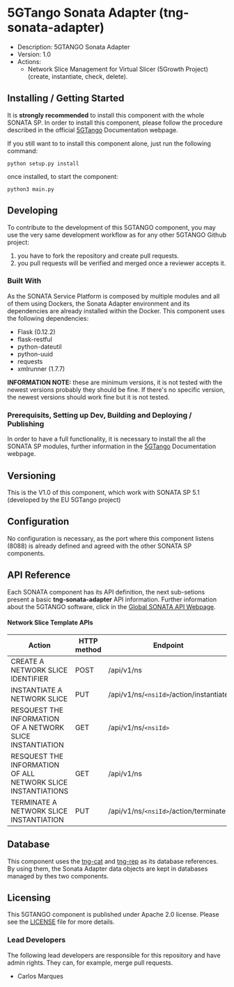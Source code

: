 

# 5GTango Sonata Adapter (tng-sonata-adapter)
* Description: 5GTANGO Sonata Adapter
* Version: 1.0
* Actions:
    * Network Slice Management for Virtual Slicer (5Growth Project) (create, instantiate, check, delete).


## Installing / Getting Started
It is **strongly recommended** to install this component with the whole SONATA SP. In order to install this component, please follow the procedure described in the official [5GTango](https://5gtango.eu/software/documentation.html) Documentation webpage.

If you still want to to install this component alone, just run the following command:

    python setup.py install

once installed, to start the component:

    python3 main.py

## Developing
To contribute to the development of this 5GTANGO component, you may use the very same development workflow as for any other 5GTANGO Github project:
1) you have to fork the repository and create pull requests.
2) you pull requests will be verified and merged once a reviewer accepts it.


### Built With
As the SONATA Service Platform is composed by multiple modules and all of them using Dockers, the Sonata Adapter environment and its dependencies are already installed within the Docker. This component uses the following dependencies:
* Flask (0.12.2)
* flask-restful
* python-dateutil
* python-uuid
* requests
* xmlrunner (1.7.7)

**INFORMATION NOTE:** these are minimum versions, it is not tested with the newest versions probably they should be fine. If there's no specific version, the newest versions should work fine but it is not tested.

### Prerequisits, Setting up Dev, Building and Deploying / Publishing
In order to have a full functionality, it is necessary to install the all the SONATA SP modules, further information in the [5GTango](https://5gtango.eu/software/documentation.html) Documentation webpage.

## Versioning
This is the V1.0 of this component, which work with SONATA SP 5.1 (developed by the EU 5GTango project)

## Configuration
No configuration is necessary, as the port where this component listens (8088) is already defined and agreed with the other SONATA SP components.


## API Reference
Each SONATA component has its API definition, the next sub-setions present a basic **tng-sonata-adapter** API information. Further information about the 5GTANGO software, click in the [Global SONATA API Webpage](https://sonata-nfv.github.io/tng-doc/?urls.primaryName=5GTANGO%20SDK%20Packager%20API%20v1).

#### Network Slice Template APIs

| Action  | HTTP method  | Endpoint |
|---|---|---|
| CREATE A NETWORK SLICE IDENTIFIER  | POST  | /api/v1/ns  |
| INSTANTIATE A NETWORK SLICE | PUT  | /api/v1/ns/`<nsiId>`/action/instantiate  |
| RESQUEST THE INFORMATION OF A NETWORK SLICE INSTANTIATION  | GET  | /api/v1/ns/`<nsiId>`|
| RESQUEST THE INFORMATION OF ALL NETWORK SLICE INSTANTIATIONS  | GET  | /api/v1/ns  |
| TERMINATE A NETWORK SLICE INSTANTIATION  | PUT  | /api/v1/ns/`<nsiId>`/action/terminate|


## Database
This component uses the [tng-cat](https://github.com/sonata-nfv/tng-cat) and [tng-rep](https://github.com/sonata-nfv/tng-rep) as its database references. By using them, the Sonata Adapter data objects are kept in databases managed by thes two components.

## Licensing
This 5GTANGO component is published under Apache 2.0 license. Please see the [LICENSE](https://github.com/sonata-nfv/tng-sonata-adapter/blob/master/LICENSE) file for more details.

### Lead Developers
The following lead developers are responsible for this repository and have admin rights. They can, for example, merge pull requests.

  * Carlos Marques
